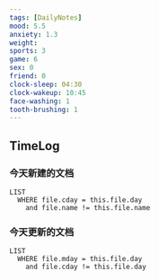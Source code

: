 ```yaml
---
tags: [DailyNotes]
mood: 5.5
anxiety: 1.3
weight:
sports: 3
game: 6
sex: 0
friend: 0
clock-sleep: 04:30
clock-wakeup: 10:45
face-washing: 1
tooth-brushing: 1
---
```


## TimeLog


### 今天新建的文档
```dataview
LIST 
  WHERE file.cday = this.file.day
    and file.name != this.file.name
```

### 今天更新的文档
```dataview
LIST
  WHERE file.mday = this.file.day
    and file.cday != this.file.day
```
